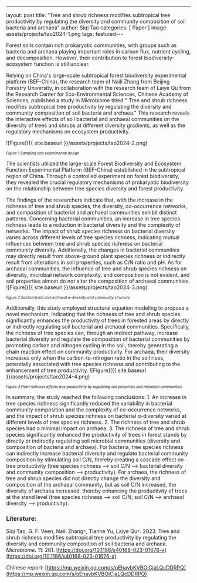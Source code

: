 ﻿---
layout: post
title:  "Tree and shrub richness modifies subtropical tree productivity by regulating the diversity and community composition of soil bacteria and archaea"
author: Siqi Tao
categories: [ Paper ]
image: assets/projects/tao2024-1.png
tags: featured---

Forest soils contain rich prokaryotic communities, with groups such as bacteria and archaea playing important roles in carbon flux, nutrient cycling, and decomposition. However, their contribution to forest biodiversity-ecosystem function is still unclear.

Relying on China's large-scale subtropical forest biodiversity experimental platform (BEF-China), the research team of Naili Zhang from Beijing Forestry University, in collaboration with the research team of Laiye Qu from the Research Center for Eco-Environmental Sciences, Chinese Academy of Sciences, published a study in Microbiome titled " Tree and shrub richness modifies subtropical tree productivity by regulating the diversity and community composition of soil bacteria and archaea." This research reveals the interactive effects of soil bacterial and archaeal communities on the diversity of trees and shrubs at different diversity gradients, as well as the regulatory mechanisms on ecosystem productivity.

![Figure]({{ site.baseurl }}/assets/projects/tao2024-2.png)
<p style='text-align: justify;' ><span style="font-style: italic; font-size:70%">Figure 1 Sampling and experimental design
</span></p>
The scientists utilized the large-scale Forest Biodiversity and Ecosystem Function Experimental Platform (BEF-China) established in the subtropical region of China. Through a controlled experiment on forest biodiversity, they revealed the crucial regulatory mechanisms of prokaryotic biodiversity on the relationship between tree species diversity and forest productivity.

The findings of the researchers indicate that, with the increase in the richness of tree and shrub species, the diversity, co-occurrence networks, and composition of bacterial and archaeal communities exhibit distinct patterns. Concerning bacterial communities, an increase in tree species richness leads to a reduction in bacterial diversity and the complexity of networks. The impact of shrub species richness on bacterial diversity varies across different levels of tree species richness, indicating mutual influences between tree and shrub species richness on bacterial community diversity. Additionally, the changes in bacterial communities may directly result from above-ground plant species richness or indirectly result from alterations in soil properties, such as C/N ratio and pH. As for archaeal communities, the influence of tree and shrub species richness on diversity, microbial network complexity, and composition is not evident, and soil properties almost do not alter the composition of archaeal communities.
![Figure]({{ site.baseurl }}/assets/projects/tao2024-3.png)
<p style='text-align: justify;' ><span style="font-style: italic; font-size:70%">Figure 2 Soil bacterial and archaeal α-diversity and community structure
</span></p>
Additionally, this study employed structural equation modeling to propose a novel mechanism, indicating that the richness of tree and shrub species significantly enhances the productivity of trees in forested areas by directly or indirectly regulating soil bacterial and archaeal communities. Specifically, the richness of tree species can, through an indirect pathway, increase bacterial diversity and regulate the composition of bacterial communities by promoting carbon and nitrogen cycling in the soil, thereby generating a chain reaction effect on community productivity. For archaea, their diversity increases only when the carbon-to-nitrogen ratio in the soil rises, potentially associated with tree species richness and contributing to the enhancement of tree productivity. 
![Figure]({{ site.baseurl }}/assets/projects/tao2024-4.png)
<p style='text-align: justify;' ><span style="font-style: italic; font-size:70%">Figure 3 Plant richness affects tree productivity by regulating soil properties and microbial communities
</span></p>
In summary, the study reached the following conclusions:
1. An increase in tree species richness significantly reduced the variability in bacterial community composition and the complexity of co-occurrence networks, and the impact of shrub species richness on bacterial α-diversity varied at different levels of tree species richness.
2. The richness of tree and shrub species had a minimal impact on archaea.
3. The richness of tree and shrub species significantly enhanced the productivity of trees in forest stands by directly or indirectly regulating soil microbial communities (diversity and composition of bacteria and archaea). For bacteria, tree species richness can indirectly increase bacterial diversity and regulate bacterial community composition by stimulating soil C/N, thereby creating a cascade effect on tree productivity (tree species richness --> soil C/N --> bacterial diversity and community composition --> productivity). For archaea, the richness of tree and shrub species did not directly change the diversity and composition of the archaeal community, but as soil C/N increased, the diversity of archaea increased, thereby enhancing the productivity of trees at the stand level (tree species richness --> soil C/N; soil C/N --> archaeal diversity --> productivity).

### Literature:
Siqi Tao, G. F. Veen, Naili Zhang<code>&ast;</code>, Tianhe Yu, Laiye Qu<code>&ast;</code>. 2023. Tree and shrub richness modifies subtropical tree productivity by regulating the diversity and community composition of soil bacteria and archaea. *Microbiome*. 11: 261. [https://doi.org/10.1186/s40168-023-01676-x](https://doi.org/10.1186/s40168-023-01676-x). 

Chinese report: [https://mp.weixin.qq.com/s/oEhaybKVBOiCjaLQcDDRPQ](https://mp.weixin.qq.com/s/oEhaybKVBOiCjaLQcDDRPQ)
